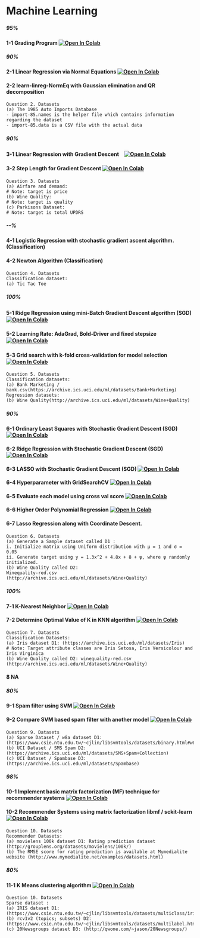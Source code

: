 # Machine Learning
##### 95%
#### 1-1 Grading Program [![Open In Colab](https://colab.research.google.com/assets/colab-badge.svg)](https://colab.research.google.com/gist/HaruHonda/e1715f871f273e67f5e520780c9fe528/grading-program.ipynb)
##### 90%
#### 2-1 Linear Regression via Normal Equations [![Open In Colab](https://colab.research.google.com/assets/colab-badge.svg)](https://colab.research.google.com/drive/1UwKlZ5SwygZwWU-MPvFe0rD-gE4PEFxl#scrollTo=SfodSubLJVJX)
#### 2-2 learn-linreg-NormEq with Gaussian elimination and QR decomposition
```
Question 2. Datasets 
(a) The 1985 Auto Imports Database
- import-85.names is the helper file which contains information regarding the dataset
- import-85.data is a CSV file with the actual data
```
##### 90%
#### 3-1 Linear Regression with Gradient Descent　[![Open In Colab](https://colab.research.google.com/assets/colab-badge.svg)](https://colab.research.google.com/gist/HaruHonda/230316795c668900890b4c119e1a95d9/harukihonda_305304_pml.ipynb)
#### 3-2 Step Length for Gradient Descent [![Open In Colab](https://colab.research.google.com/assets/colab-badge.svg)](https://colab.research.google.com/gist/HaruHonda/230316795c668900890b4c119e1a95d9/harukihonda_305304_pml.ipynb)
```
Question 3. Datasets 
(a) Airfare and demand: 
# Note: target is price
(b) Wine Quality:
# Note: target is quality
(c) Parkisons Dataset:
# Note: target is total UPDRS
```
##### --%
#### 4-1 Logistic Regression with stochastic gradient ascent algorithm. (Classification)
#### 4-2 Newton Algorithm (Classification)
```
Question 4. Datasets 
Classification dataset:
(a) Tic Tac Toe
```
##### 100%
#### 5-1 Ridge Regression using mini-Batch Gradient Descent algorithm (SGD)　[![Open In Colab](https://colab.research.google.com/assets/colab-badge.svg)](https://colab.research.google.com/gist/HaruHonda/7fbd40fe641da9bedcb9c87138738693/harukihonda.ipynb)
#### 5-2 Learning Rate: AdaGrad, Bold-Driver and fixed stepsize　[![Open In Colab](https://colab.research.google.com/assets/colab-badge.svg)](https://colab.research.google.com/gist/HaruHonda/7fbd40fe641da9bedcb9c87138738693/harukihonda.ipynb)
#### 5-3 Grid search with k-fold cross-validation for model selection　[![Open In Colab](https://colab.research.google.com/assets/colab-badge.svg)](https://colab.research.google.com/gist/HaruHonda/7fbd40fe641da9bedcb9c87138738693/harukihonda.ipynb)
```
Question 5. Datasets 
Classification datasets:
(a) Bank Marketing / bank.csv(https://archive.ics.uci.edu/ml/datasets/Bank+Marketing)
Regression datasets:
(b) Wine Quality(http://archive.ics.uci.edu/ml/datasets/Wine+Quality)
```
##### 90%
#### 6-1 Ordinary Least Squares with Stochastic Gradient Descent (SGD) [![Open In Colab](https://colab.research.google.com/assets/colab-badge.svg)](https://colab.research.google.com/gist/HaruHonda/7fbd40fe641da9bedcb9c87138738693/harukihonda.ipynb)
#### 6-2 Ridge Regression with Stochastic Gradient Descent (SGD) [![Open In Colab](https://colab.research.google.com/assets/colab-badge.svg)](https://colab.research.google.com/gist/HaruHonda/7fbd40fe641da9bedcb9c87138738693/harukihonda.ipynb)
#### 6-3 LASSO with Stochastic Gradient Descent (SGD) [![Open In Colab](https://colab.research.google.com/assets/colab-badge.svg)](https://colab.research.google.com/gist/HaruHonda/7fbd40fe641da9bedcb9c87138738693/harukihonda.ipynb)
#### 6-4 Hyperparameter with GridSearchCV [![Open In Colab](https://colab.research.google.com/assets/colab-badge.svg)](https://colab.research.google.com/gist/HaruHonda/7fbd40fe641da9bedcb9c87138738693/harukihonda.ipynb)
#### 6-5 Evaluate each model using cross val score [![Open In Colab](https://colab.research.google.com/assets/colab-badge.svg)](https://colab.research.google.com/gist/HaruHonda/7fbd40fe641da9bedcb9c87138738693/harukihonda.ipynb)
#### 6-6 Higher Order Polynomial Regression [![Open In Colab](https://colab.research.google.com/assets/colab-badge.svg)](https://colab.research.google.com/gist/HaruHonda/7fbd40fe641da9bedcb9c87138738693/harukihonda.ipynb)
#### 6-7 Lasso Regression along with Coordinate Descent. 
```
Question 6. Datasets 
(a) Generate a Sample dataset called D1 :
i. Initialize matrix using Uniform distribution with μ = 1 and σ = 0.05
ii. Generate target using y = 1.3x^2 + 4.8x + 8 + ψ, where ψ randomly initialized.
(b) Wine Quality called D2: 
Winequality-red.csv (http://archive.ics.uci.edu/ml/datasets/Wine+Quality)
```
##### 100%
#### 7-1 K-Nearest Neighbor [![Open In Colab](https://colab.research.google.com/assets/colab-badge.svg)](https://colab.research.google.com/gist/HaruHonda/e4161ebc29204b2beb11ae195eebf7e0/harukihonda.ipynb)
#### 7-2 Determine Optimal Value of K in KNN algorithm [![Open In Colab](https://colab.research.google.com/assets/colab-badge.svg)](https://colab.research.google.com/gist/HaruHonda/e4161ebc29204b2beb11ae195eebf7e0/harukihonda.ipynb)
```
Question 7. Datasets 
Classification Datasets: 
(a) Iris dataset D1: (https://archive.ics.uci.edu/ml/datasets/Iris)
# Note: Target attribute classes are Iris Setosa, Iris Versicolour and Iris Virginica 
(b) Wine Quality called D2: winequality-red.csv (http://archive.ics.uci.edu/ml/datasets/Wine+Quality)
```
#### 8 NA

##### 80%
#### 9-1 Spam filter using SVM [![Open In Colab](https://colab.research.google.com/assets/colab-badge.svg)](https://colab.research.google.com/gist/HaruHonda/425a0cc857a7aa178dd5db74bd182f79/harukihonda.ipynb)
#### 9-2 Compare SVM based spam filter with another model [![Open In Colab](https://colab.research.google.com/assets/colab-badge.svg)](https://colab.research.google.com/gist/HaruHonda/425a0cc857a7aa178dd5db74bd182f79/harukihonda.ipynb)
```
Question 9. Datasets
(a) Sparse Dataset / w8a dataset D1: (https://www.csie.ntu.edu.tw/~cjlin/libsvmtools/datasets/binary.html#w8a)
(b) UCI Dataset / SMS Spam D2: (https://archive.ics.uci.edu/ml/datasets/SMS+Spam+Collection)
(c) UCI Dataset / Spambase D3: (https://archive.ics.uci.edu/ml/datasets/Spambase)
```
##### 98%
#### 10-1 Implement basic matrix factorization (MF) technique for recommender systems [![Open In Colab](https://colab.research.google.com/assets/colab-badge.svg)](https://colab.research.google.com/gist/HaruHonda/58a69b7dc6438391d9784f63f97d2f3e/harukihonda.ipynb)
#### 10-2 Recommender Systems using matrix factorization libmf / sckit-learn [![Open In Colab](https://colab.research.google.com/assets/colab-badge.svg)](https://colab.research.google.com/gist/HaruHonda/58a69b7dc6438391d9784f63f97d2f3e/harukihonda.ipynb)
```
Question 10. Datasets 
Recommender Datasets:
(a) movielens 100k dataset D1: Rating prediction dataset (http://grouplens.org/datasets/movielens/100k/)
(b) The RMSE score for rating prediction is available at Mymedialite website (http://www.mymedialite.net/examples/datasets.html)
```
##### 80%
#### 11-1 K Means clustering algorithm [![Open In Colab](https://colab.research.google.com/assets/colab-badge.svg)](https://colab.research.google.com/gist/HaruHonda/25bdb7f074ad28b7784207e258725dea/harukihonda.ipynb)
```
Question 10. Datasets 
Sparse dataset :
(a) IRIS dataset D1: (https://www.csie.ntu.edu.tw/~cjlin/libsvmtools/datasets/multiclass/iris.scale)
(b) rcv1v2 (topics; subsets) D2: (https://www.csie.ntu.edu.tw/~cjlin/libsvmtools/datasets/multilabel.html)
(c) 20Newsgroups dataset D3: (http://qwone.com/~jason/20Newsgroups/)
```
